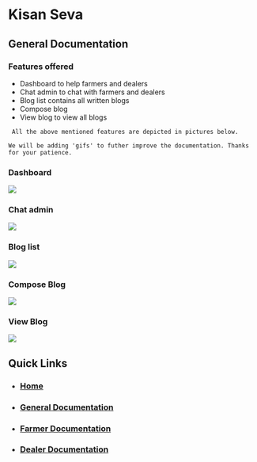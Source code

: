 # Kisan Seva

## General Documentation

### Features offered
* Dashboard to help farmers and dealers 
* Chat admin to chat with farmers and dealers
* Blog list contains all written blogs
* Compose blog 
* View blog to view all blogs

``` All the above mentioned features are depicted in pictures below.```

``` We will be adding 'gifs' to futher improve the documentation. Thanks for your patience. ```

### Dashboard
<img src="../experts/dashboard.jpg">

### Chat admin
<img src="../experts/dashboard.jpg">

### Blog list
<img src="../experts/blogslist.jpg">

### Compose Blog
<img src="../experts/composeblog.jpg">

### View Blog
<img src="../general/singleblog.jpg">

## Quick Links
* ### [Home](../../README.md)
* ### [General Documentation](./general.md)
* ### [Farmer Documentation](./farmer.md)
* ### [Dealer Documentation](./dealers.md)